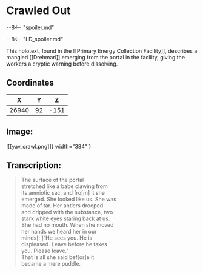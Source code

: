 # Crawled Out

--8<-- "spoiler.md"

--8<-- "LD_spoiler.md"

This holotext, found in the [[Primary Energy Collection Facility]], describes a mangled [[Drehmari]] emerging from the portal in the facility, giving the workers a cryptic warning before dissolving.

## Coordinates
| **X** | **Y** | **Z** |
| :---: | :---: | :---: |
| 26940 |  92  | -151 |

## Image:

![[yav_crawl.png]]{ width="384" }

## Transcription:
> The surface of the portal <br>
stretched like a babe clawing from <br>
its amniotic sac, and fro[m] it she <br>
emerged. She looked like us. She was <br>
made of tar. Her antlers drooped <br>
and dripped with the substance, two <br>
stark white eyes staring back at us. <br>
She had no mouth. When she moved <br>
her hands we heard her in our <br>
minds[: ]“He sees you. He is <br>
displeased. Leave before he takes <br>
you. Please leave.” <br>
That is all she said bef[or]e it <br>
became a mere puddle.
